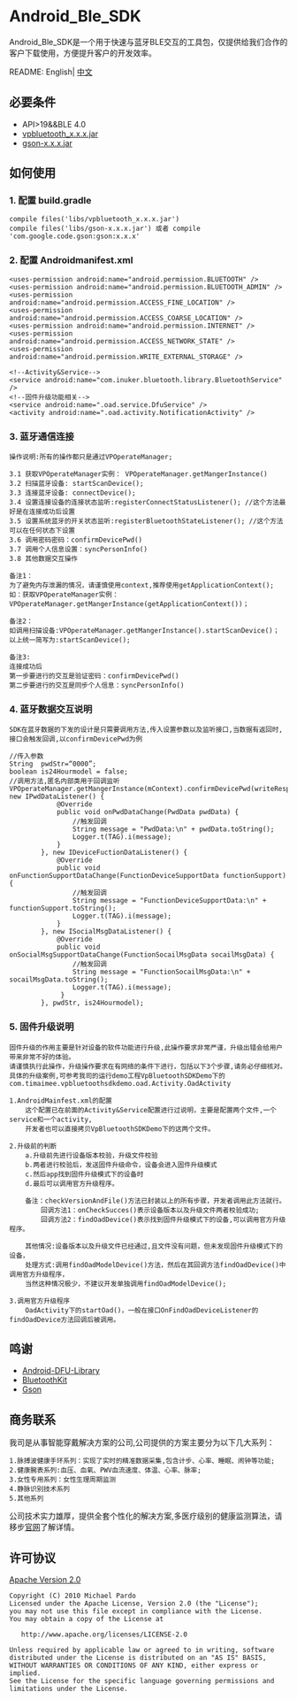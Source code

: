 # Android_Ble_SDK
Android_Ble_SDK是一个用于快速与蓝牙BLE交互的工具包，仅提供给我们合作的客户下载使用，方便提升客户的开发效率。


README: English| [中文](https://github.com/HBandSDK/Android_Ble_SDK/blob/master/README.md)

## 必要条件

    
   * API>19&&BLE 4.0  
   * [vpbluetooth_x.x.x.jar](https://github.com/HBandSDK/Android_Ble_SDK/tree/master/android_sdk_source/jar_base)
   * [gson-x.x.x.jar](https://github.com/HBandSDK/Android_Ble_SDK/tree/master/android_sdk_source/jar_base)

## 如何使用

### 1. 配置 build.gradle

    compile files('libs/vpbluetooth_x.x.x.jar')  
    compile files('libs/gson-x.x.x.jar') 或者 compile 'com.google.code.gson:gson:x.x.x'  

### 2. 配置 Androidmanifest.xml

    <uses-permission android:name="android.permission.BLUETOOTH" />
    <uses-permission android:name="android.permission.BLUETOOTH_ADMIN" />
    <uses-permission android:name="android.permission.ACCESS_FINE_LOCATION" />
    <uses-permission android:name="android.permission.ACCESS_COARSE_LOCATION" />
    <uses-permission android:name="android.permission.INTERNET" />
    <uses-permission android:name="android.permission.ACCESS_NETWORK_STATE" />
    <uses-permission android:name="android.permission.WRITE_EXTERNAL_STORAGE" />
    
    <!--Activity&Service-->
    <service android:name="com.inuker.bluetooth.library.BluetoothService" />        
    <!--固件升级功能相关-->
    <service android:name=".oad.service.DfuService" /> 
    <activity android:name=".oad.activity.NotificationActivity" />
### 3. 蓝牙通信连接


    操作说明:所有的操作都只是通过VPOperateManager;
    
    3.1 获取VPOperateManager实例： VPOperateManager.getMangerInstance()
    3.2 扫描蓝牙设备: startScanDevice();
    3.3 连接蓝牙设备: connectDevice();
    3.4 设置连接设备的连接状态监听:registerConnectStatusListener(); //这个方法最好是在连接成功后设置
    3.5 设置系统蓝牙的开关状态监听:registerBluetoothStateListener(); //这个方法可以在任何状态下设置
    3.6 调用密码密码：confirmDevicePwd()
    3.7 调用个人信息设置：syncPersonInfo()
    3.8 其他数据交互操作
    
    备注1：
    为了避免内存泄漏的情况，请谨慎使用context,推荐使用getApplicationContext();
    如：获取VPOperateManager实例：VPOperateManager.getMangerInstance(getApplicationContext())；
    
    备注2： 
    如调用扫描设备:VPOperateManager.getMangerInstance().startScanDevice()；
    以上统一简写为:startScanDevice();
    
    备注3:
    连接成功后
    第一步要进行的交互是验证密码：confirmDevicePwd()
    第二步要进行的交互是同步个人信息：syncPersonInfo()

### 4. 蓝牙数据交互说明

    SDK在蓝牙数据的下发的设计是只需要调用方法,传入设置参数以及监听接口,当数据有返回时,接口会触发回调,以confirmDevicePwd为例
    
    //传入参数
    String  pwdStr=“0000”;
    boolean is24Hourmodel = false;   
    //调用方法,匿名内部类用于回调监听
    VPOperateManager.getMangerInstance(mContext).confirmDevicePwd(writeResponse, new IPwdDataListener() {
                @Override
                public void onPwdDataChange(PwdData pwdData) {
                    //触发回调
                    String message = "PwdData:\n" + pwdData.toString();
                    Logger.t(TAG).i(message);
                }
            }, new IDeviceFuctionDataListener() {
                @Override
                public void onFunctionSupportDataChange(FunctionDeviceSupportData functionSupport) {
                    //触发回调
                    String message = "FunctionDeviceSupportData:\n" + functionSupport.toString();
                    Logger.t(TAG).i(message);
                }
            }, new ISocialMsgDataListener() {
                @Override
                public void onSocialMsgSupportDataChange(FunctionSocailMsgData socailMsgData) {
                    //触发回调
                    String message = "FunctionSocailMsgData:\n" + socailMsgData.toString();
                    Logger.t(TAG).i(message);
                 }
            }, pwdStr, is24Hourmodel);
            
### 5. 固件升级说明

    固件升级的作用主要是针对设备的软件功能进行升级,此操作要求非常严谨，升级出错会给用户带来非常不好的体验。  
    请谨慎执行此操作，升级操作要求在有网络的条件下进行，包括以下3个步骤,请务必仔细核对。  
    具体的升级案例,可参考我司的运行demo工程VpBluetoothSDKDemo下的com.timaimee.vpbluetoothsdkdemo.oad.Activity.OadActivity
    
    1.AndroidMainfest.xml的配置	      
        这个配置已在前面的Activity&Service配置进行过说明，主要是配置两个文件,一个service和一个activity,
        开发者也可以直接拷贝VpBluetoothSDKDemo下的这两个文件。
    
    2.升级前的判断
        a.升级前先进行设备版本校验，升级文件校验
        b.两者进行校验后，发送固件升级命令，设备会进入固件升级模式
        c.然后app找到固件升级模式下的设备时
        d.最后可以调用官方升级程序。

        备注：checkVersionAndFile()方法已封装以上的所有步骤，开发者调用此方法就行。
            回调方法1：onCheckSucces()表示设备版本以及升级文件两者校验成功;
            回调方法2：findOadDevice()表示找到固件升级模式下的设备,可以调用官方升级程序。
         
        其他情况:设备版本以及升级文件已经通过,且文件没有问题，但未发现固件升级模式下的设备，
        处理方式:调用findOadModelDevice()方法，然后在其回调方法findOadDevice()中调用官方升级程序，
        当然这种情况极少，不建议开发单独调用findOadModelDevice();
    
    3.调用官方升级程序
        OadActivity下的startOad()，一般在接口OnFindOadDeviceListener的findOadDevice方法回调后被调用。

## 鸣谢

* [Android-DFU-Library](https://github.com/NordicSemiconductor/Android-DFU-Library)
* [BluetoothKit](https://github.com/dingjikerbo/BluetoothKit)  
* [Gson](https://github.com/google/gson)  

## 商务联系

我司是从事智能穿戴解决方案的公司,公司提供的方案主要分为以下几大系列：  

    1.脉搏波健康手环系列：实现了实时的精准数据采集,包含计步、心率、睡眠、闹钟等功能;  
    2.健康腕表系列:血压、血氧、PWV血流速度、体温、心率、脉率;  
    3.女性专用系列：女性生理周期监测  
    4.静脉识别技术系列  
    5.其他系列  

公司技术实力雄厚，提供全套个性化的解决方案,多医疗级别的健康监测算法，请移步[官网](http://veepoo.org/lxwm/lx/index.html)了解详情。

## 许可协议
[Apache Version 2.0](http://www.apache.org/licenses/LICENSE-2.0.html)

    Copyright (C) 2010 Michael Pardo
    Licensed under the Apache License, Version 2.0 (the "License");
    you may not use this file except in compliance with the License.
    You may obtain a copy of the License at

       http://www.apache.org/licenses/LICENSE-2.0

    Unless required by applicable law or agreed to in writing, software
    distributed under the License is distributed on an "AS IS" BASIS,
    WITHOUT WARRANTIES OR CONDITIONS OF ANY KIND, either express or implied.
    See the License for the specific language governing permissions and
    limitations under the License.








